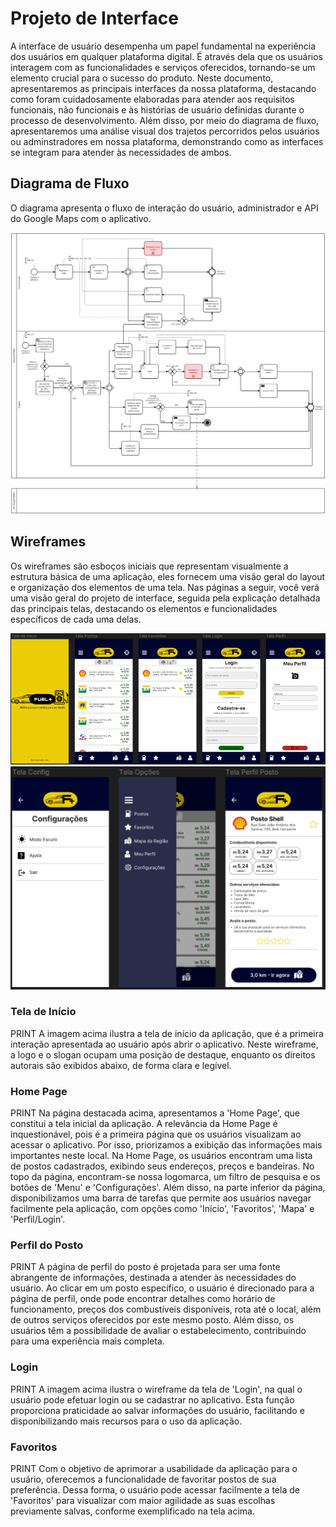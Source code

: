 
# Projeto de Interface

A interface de usuário desempenha um papel fundamental na experiência dos usuários em qualquer plataforma digital. É através dela que os usuários interagem com as funcionalidades e serviços oferecidos, tornando-se um elemento crucial para o sucesso do produto. Neste documento, apresentaremos as principais interfaces da nossa plataforma, destacando como foram cuidadosamente elaboradas para atender aos requisitos funcionais, não funcionais e às histórias de usuário definidas durante o processo de desenvolvimento. Além disso, por meio do diagrama de fluxo, apresentaremos uma análise visual dos trajetos percorridos pelos usuários ou adminstradores em nossa plataforma, demonstrando como as interfaces se integram para atender às necessidades de ambos.

## Diagrama de Fluxo

O diagrama apresenta o fluxo de interação do usuário, administrador e API do Google Maps com o aplicativo.

![Exemplo de Diagrama de Fluxo](img/DiagramaDeFluxoBPMN.png)

## Wireframes

Os wireframes são esboços iniciais que representam visualmente a estrutura básica de uma aplicação, eles fornecem uma visão geral do layout e organização dos elementos de uma tela. Nas páginas a seguir, você verá uma visão geral do projeto de interface, seguida pela explicação detalhada das principais telas, destacando os elementos e funcionalidades específicos de cada uma delas.

![Wireframe](img/interface.png)
![Wireframe2](img/interface2.png)

### Tela de Início

PRINT
A imagem acima ilustra a tela de início da aplicação, que é a primeira interação apresentada ao usuário após abrir o aplicativo. Neste wireframe, a logo e o slogan ocupam uma posição de destaque, enquanto os direitos autorais são exibidos abaixo, de forma clara e legível.

### Home Page

PRINT
Na página destacada acima, apresentamos a 'Home Page', que constitui a tela inicial da aplicação. A relevância da Home Page é inquestionável, pois é a primeira página que os usuários visualizam ao acessar o aplicativo. Por isso, priorizamos a exibição das informações mais importantes neste local. Na Home Page, os usuários encontram uma lista de postos cadastrados, exibindo seus endereços, preços e bandeiras. No topo da página, encontram-se nossa logomarca, um filtro de pesquisa e os botões de 'Menu' e 'Configurações'. Além disso, na parte inferior da página, disponibilizamos uma barra de tarefas que permite aos usuários navegar facilmente pela aplicação, com opções como 'Início', 'Favoritos', 'Mapa' e 'Perfil/Login'.

### Perfil do Posto

PRINT
A página de perfil do posto é projetada para ser uma fonte abrangente de informações, destinada a atender às necessidades do usuário. Ao clicar em um posto específico, o usuário é direcionado para a página de perfil, onde pode encontrar detalhes como horário de funcionamento, preços dos combustíveis disponíveis, rota até o local, além de outros serviços oferecidos por este mesmo posto. Além disso, os usuários têm a possibilidade de avaliar o estabelecimento, contribuindo para uma experiência mais completa.

### Login

PRINT
A imagem acima ilustra o wireframe da tela de 'Login', na qual o usuário pode efetuar login ou se cadastrar no aplicativo. Esta função proporciona praticidade ao salvar informações do usuário, facilitando e disponibilizando mais recursos para o uso da aplicação.

### Favoritos

PRINT
Com o objetivo de aprimorar a usabilidade da aplicação para o usuário, oferecemos a funcionalidade de favoritar postos de sua preferência. Dessa forma, o usuário pode acessar facilmente a tela de 'Favoritos' para visualizar com maior agilidade as suas escolhas previamente salvas, conforme exemplificado na tela acima.

 

